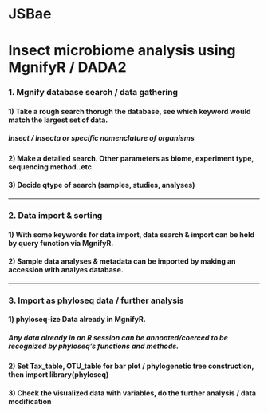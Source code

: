 # JSBae
Insect microbiome analysis using MgnifyR / DADA2
==================

### 1. Mgnify database search / data gathering
  #### 1) Take a rough search thorugh the database, see which keyword would match the largest set of data.
   ##### Insect / Insecta or specific nomenclature of organisms
  #### 2) Make a detailed search. Other parameters as biome, experiment type, sequencing method..etc
  #### 3) Decide qtype of search (samples, studies, analyses)
-----------
### 2. Data import & sorting
  #### 1) With some keywords for data import, data search & import can be held by query function via MgnifyR.
  #### 2) Sample data analyses & metadata can be imported by making an accession with analyes database.

-----------
### 3. Import as phyloseq data / further analysis
  #### 1) phyloseq-ize Data already in MgnifyR.
   ##### Any data already in an R session can be annoated/coerced to be recognized by phyloseq’s functions and methods.
  #### 2) Set Tax_table, OTU_table for bar plot / phylogenetic tree construction, then import library(phyloseq)
  #### 3) Check the visualized data with variables, do the further analysis / data modification 
